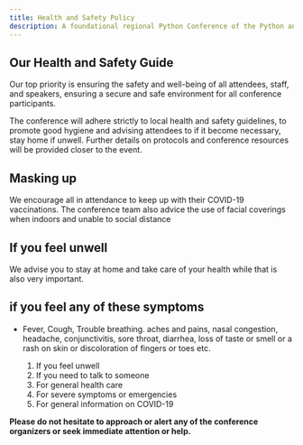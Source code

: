 ```yaml
---
title: Health and Safety Policy
description: A foundational regional Python Conference of the Python and developer community in Volta.
---
```


## Our Health and Safety Guide

Our top priority is ensuring the safety and well-being of all attendees, staff, and speakers, ensuring a secure and safe environment for all conference participants.

The conference will adhere strictly to local health and safety guidelines, to promote good hygiene and advising attendees to if it become necessary, stay home if unwell. Further details on protocols and conference resources will be provided closer to the event.

## Masking up

We encourage all in attendance to keep up with their COVID-19 vaccinations. The conference team also advice the use of facial coverings when indoors and unable to social distance

## If you feel unwell

We advise you to stay at home and take care of your health while that is also very important.

## if you feel any of these symptoms

- Fever, Cough, Trouble breathing. aches and pains, nasal congestion, headache, conjunctivitis, sore throat, diarrhea, loss of taste or smell or a rash on skin or discoloration of fingers or toes etc.

    1. If you feel unwell
    2. If you need to talk to someone
    3. For general health care
    4. For severe symptoms or emergencies
    5. For general information on COVID-19

**Please do not hesitate to approach or alert any of the conference organizers or seek immediate attention or help.**
